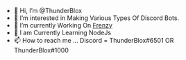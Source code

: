 - 👋 Hi, I’m @ThunderBlox
- 👀 I’m interested in Making Various Types Of Discord Bots.
- 🌱 I’m currently Working On [Frenzy](https://bit.ly/frenzybot)
- 💞️ I am Currently Learning NodeJs
- 📫 How to reach me ... Discord = ThunderBlox#6501 OR ThunderBlox#1000

<!---
ThunderBlox/ThunderBlox is a ✨ special ✨ repository because its `README.md` (this file) appears on your GitHub profile.
You can click the Preview link to take a look at your changes.
--->
